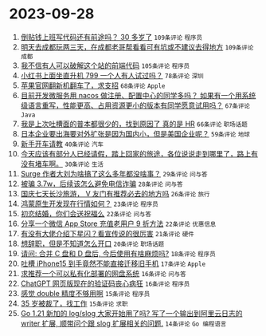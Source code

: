 # 2023-09-28

1. [倒贴钱上班写代码还有前途吗？ 30 多岁了](https://www.v2ex.com/t/977938) `109条评论` `程序员`
1. [明天去成都玩两三天，在成都老哥帮看看可有坑或不建议去得地方](https://www.v2ex.com/t/977800) `109条评论` `成都`
1. [我不信有人可以破解这个站的前端代码](https://www.v2ex.com/t/978002) `105条评论` `程序员`
1. [小红书上面坐直升机 799 一个人有人试过吗？](https://www.v2ex.com/t/977774) `78条评论` `深圳`
1. [苹果官网翻新机翻车了，求支招](https://www.v2ex.com/t/977840) `68条评论` `Apple`
1. [目前开发微服务用 nacos 做注册、配置中心的同学多吗？ 如果有一个用系统级语言重写，性能更高、占用资源更小的版本有同学愿意试用吗？](https://www.v2ex.com/t/977787) `67条评论` `Java`
1. [我是上次吐槽面的普本都很少的，找到原因了 真的是 HR](https://www.v2ex.com/t/977828) `66条评论` `职场话题`
1. [日本企业要出海要对外扩张是因为国内小，但是美国企业呢？](https://www.v2ex.com/t/977783) `59条评论` `地球`
1. [新手开车请教](https://www.v2ex.com/t/977823) `40条评论` `汽车`
1. [今天应该有部分人已经请假，踏上回家的旅途，各位说说走到哪里了，路上有没有堵车啊。](https://www.v2ex.com/t/977777) `30条评论` `生活`
1. [Surge 作者大刘为啥搞了这么多年都没啥事？](https://www.v2ex.com/t/977782) `29条评论` `问与答`
1. [被骗 3.7w，后续该怎么避免电信诈骗](https://www.v2ex.com/t/977869) `28条评论` `问与答`
1. [国庆七天长沙旅游， V 友门有推荐必去的地方吗](https://www.v2ex.com/t/977791) `26条评论` `旅行`
1. [鸿蒙原生开发现在行情如何？](https://www.v2ex.com/t/977996) `23条评论` `程序员`
1. [初恋结婚，你们会送祝福么](https://www.v2ex.com/t/977972) `22条评论` `问与答`
1. [分享一个微信 App Store 充值老用户 9 折方法](https://www.v2ex.com/t/977827) `22条评论` `优惠信息`
1. [有没有大佬介绍下星闪？看宣传说的很厉害](https://www.v2ex.com/t/977839) `21条评论` `硬件`
1. [想辞职，但是不知道怎么开口](https://www.v2ex.com/t/977943) `20条评论` `职场话题`
1. [请问: 合并 C 盘和 D 盘后, 今后使用有啥麻烦吗?](https://www.v2ex.com/t/977798) `18条评论` `程序员`
1. [吐槽 iPhone15 到手竟然不能直接迁移旧手机](https://www.v2ex.com/t/977915) `17条评论` `Apple`
1. [求推荐一个可以私有化部署的网盘系统](https://www.v2ex.com/t/977959) `16条评论` `问与答`
1. [ChatGPT 网页版现在的验证码丧心病狂](https://www.v2ex.com/t/977796) `16条评论` `程序员`
1. [感觉 double 精度不够用啊](https://www.v2ex.com/t/977923) `15条评论` `程序员`
1. [35 岁被裁了，找工作](https://www.v2ex.com/t/977843) `15条评论` `求职`
1. [Go 1.21 新加的 log/slog 大家开始用了吗? 写了一个输出到阿里云日志的 writer 扩展, 顺带问个跟 slog 扩展相关的问题.](https://www.v2ex.com/t/977965) `14条评论` `Go 编程语言`
